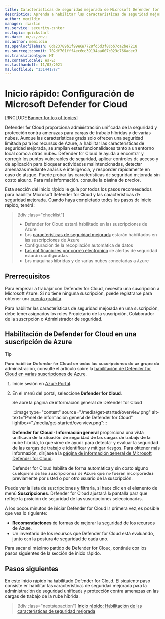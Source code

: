 ```yaml
---
title: Características de seguridad mejorada de Microsoft Defender for Cloud
description: Aprenda a habilitar las características de seguridad mejorada de Microsoft Defender for Cloud.
author: memildin
manager: rkarlin
ms.service: security-center
ms.topic: quickstart
ms.date: 10/21/2021
ms.author: memildin
ms.openlocfilehash: 0d623789b1f99e6e7728fd5d3f80bb7ca2be7218
ms.sourcegitcommit: 702df701fff4ec6cc39134aa607d023c766adec3
ms.translationtype: HT
ms.contentlocale: es-ES
ms.lasthandoff: 11/03/2021
ms.locfileid: "131441787"
---
```

# <a name="quickstart-set-up-microsoft-defender-for-cloud"></a>Inicio rápido: Configuración de Microsoft Defender for Cloud

[!INCLUDE [Banner for top of topics](./includes/banner.md)]

Defender for Cloud proporciona administración unificada de la seguridad y protección contra amenazas para cargas de trabajo híbridas y de varias nubes. Aunque las características gratis solo ofrecen una seguridad limitada para los recursos de Azure, al habilitar las características de seguridad mejorada, se amplían estas funcionalidades tanto a un entorno local como a otras nubes. Defender for Cloud le ayuda a encontrar y corregir los puntos vulnerables de seguridad, aplicar controles de acceso y de aplicación para bloquear actividades malintencionadas, detectar amenazas mediante análisis e inteligencia, y responder rápidamente en caso de ataque. Puede probar las características de seguridad mejorada sin costo alguno. Para más información, consulte la [página de precios](https://azure.microsoft.com/pricing/details/security-center/).

Esta sección del inicio rápido le guía por todos los pasos recomendados para habilitar Microsoft Defender for Cloud y las características de seguridad mejorada. Cuando haya completado todos los pasos de inicio rápido, tendrá:

> [!div class="checklist"]
> * Defender for Cloud estará habilitado en las suscripciones de Azure
> * Las [características de seguridad mejorada](enhanced-security-features-overview.md) estarán habilitados en las suscripciones de Azure
> * Configuración de la recopilación automática de datos
> * [Las notificaciones por correo electrónico](configure-email-notifications.md) de alertas de seguridad estarán configuradas
> * Las máquinas híbridas y de varias nubes conectadas a Azure

## <a name="prerequisites"></a>Prerrequisitos
Para empezar a trabajar con Defender for Cloud, necesita una suscripción a Microsoft Azure. Si no tiene ninguna suscripción, puede registrarse para obtener una [cuenta gratuita](https://azure.microsoft.com/pricing/free-trial/).

Para habilitar las características de seguridad mejorada en una suscripción, debe tener asignados los roles Propietario de la suscripción, Colaborador de la suscripción o Administrador de seguridad.

## <a name="enable-defender-for-cloud-on-your-azure-subscription"></a>Habilitación de Defender for Cloud en una suscripción de Azure

> [!TIP]
> Para habilitar Defender for Cloud en todas las suscripciones de un grupo de administración, consulte el artículo sobre la [habilitación de Defender for Cloud en varias suscripciones de Azure](onboard-management-group.md).

1. Inicie sesión en [Azure Portal](https://azure.microsoft.com/features/azure-portal/).

1. En el menú del portal, seleccione **Defender for Cloud**. 

    Se abre la página de información general de Defender for Cloud

    :::image type="content" source="./media/get-started/overview.png" alt-text="Panel de información general de Defender for Cloud" lightbox="./media/get-started/overview.png":::

    **Defender for Cloud - Información general** proporciona una vista unificada de la situación de seguridad de las cargas de trabajo de la nube híbrida, lo que sirve de ayuda para detectar y evaluar la seguridad de las cargas de trabajo e identificar y mitigar riesgos. Para obtener más información, diríjase a la [página de información general de Microsoft Defender for Cloud](overview-page.md).

    Defender for Cloud habilita de forma automática y sin costo alguno cualquiera de las suscripciones de Azure que no fueran incorporadas previamente por usted o por otro usuario de la suscripción.

Puede ver la lista de suscripciones y filtrarla, si hace clic en el elemento de menú **Suscripciones**. Defender for Cloud ajustará la pantalla para que refleje la posición de seguridad de las suscripciones seleccionadas. 

A los pocos minutos de iniciar Defender for Cloud la primera vez, es posible que vea lo siguiente:

- **Recomendaciones** de formas de mejorar la seguridad de los recursos de Azure.
- Un inventario de los recursos que Defender for Cloud está evaluando, junto con la postura de seguridad de cada uno.

Para sacar el máximo partido de Defender for Cloud, continúe con los pasos siguientes de la sección de inicio rápido.



## <a name="next-steps"></a>Pasos siguientes
En este inicio rápido ha habilitado Defender for Cloud. El siguiente paso consiste en habilitar las características de seguridad mejorada para la administración de seguridad unificada y protección contra amenazas en las cargas de trabajo de la nube híbrida.

> [!div class="nextstepaction"]
> [Inicio rápido: Habilitación de las características de seguridad mejorada](enable-enhanced-security.md)
